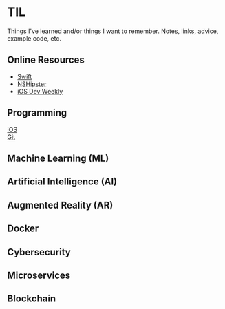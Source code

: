# TIL
Things I've learned and/or things I want to remember. Notes, links, advice, example code, etc.

## Online Resources

* [Swift](https://swift.org)
* [NSHipster](https://nshipster.com)
* [iOS Dev Weekly](https://iosdevweekly.com)

## Programming

[iOS](https://github.com/rynaardb/TIL/tree/master/ios-development)\
[Git](https://github.com/rynaardb/TIL/tree/master/git)

## Machine Learning (ML)

## Artificial Intelligence (AI)

## Augmented Reality (AR)

## Docker

## Cybersecurity

## Microservices

## Blockchain
